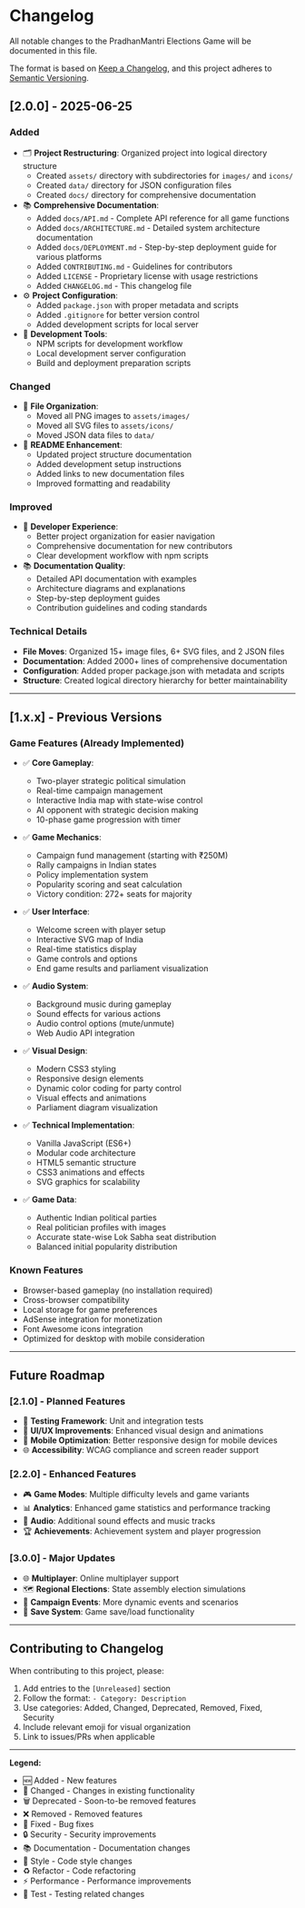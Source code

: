 # Changelog

All notable changes to the PradhanMantri Elections Game will be documented in this file.

The format is based on [Keep a Changelog](https://keepachangelog.com/en/1.0.0/),
and this project adheres to [Semantic Versioning](https://semver.org/spec/v2.0.0.html).

## [2.0.0] - 2025-06-25

### Added
- 🗂️ **Project Restructuring**: Organized project into logical directory structure
  - Created `assets/` directory with subdirectories for `images/` and `icons/`
  - Created `data/` directory for JSON configuration files
  - Created `docs/` directory for comprehensive documentation
- 📚 **Comprehensive Documentation**:
  - Added `docs/API.md` - Complete API reference for all game functions
  - Added `docs/ARCHITECTURE.md` - Detailed system architecture documentation
  - Added `docs/DEPLOYMENT.md` - Step-by-step deployment guide for various platforms
  - Added `CONTRIBUTING.md` - Guidelines for contributors
  - Added `LICENSE` - Proprietary license with usage restrictions
  - Added `CHANGELOG.md` - This changelog file
- ⚙️ **Project Configuration**:
  - Added `package.json` with proper metadata and scripts
  - Added `.gitignore` for better version control
  - Added development scripts for local server
- 🔧 **Development Tools**:
  - NPM scripts for development workflow
  - Local development server configuration
  - Build and deployment preparation scripts

### Changed
- 📁 **File Organization**:
  - Moved all PNG images to `assets/images/`
  - Moved all SVG files to `assets/icons/`
  - Moved JSON data files to `data/`
- 📖 **README Enhancement**:
  - Updated project structure documentation
  - Added development setup instructions
  - Added links to new documentation files
  - Improved formatting and readability

### Improved
- 🎯 **Developer Experience**:
  - Better project organization for easier navigation
  - Comprehensive documentation for new contributors
  - Clear development workflow with npm scripts
- 📚 **Documentation Quality**:
  - Detailed API documentation with examples
  - Architecture diagrams and explanations
  - Step-by-step deployment guides
  - Contribution guidelines and coding standards

### Technical Details
- **File Moves**: Organized 15+ image files, 6+ SVG files, and 2 JSON files
- **Documentation**: Added 2000+ lines of comprehensive documentation
- **Configuration**: Added proper package.json with metadata and scripts
- **Structure**: Created logical directory hierarchy for better maintainability

---

## [1.x.x] - Previous Versions

### Game Features (Already Implemented)
- ✅ **Core Gameplay**:
  - Two-player strategic political simulation
  - Real-time campaign management
  - Interactive India map with state-wise control
  - AI opponent with strategic decision making
  - 10-phase game progression with timer
  
- ✅ **Game Mechanics**:
  - Campaign fund management (starting with ₹250M)
  - Rally campaigns in Indian states
  - Policy implementation system
  - Popularity scoring and seat calculation
  - Victory condition: 272+ seats for majority
  
- ✅ **User Interface**:
  - Welcome screen with player setup
  - Interactive SVG map of India
  - Real-time statistics display
  - Game controls and options
  - End game results and parliament visualization
  
- ✅ **Audio System**:
  - Background music during gameplay
  - Sound effects for various actions
  - Audio control options (mute/unmute)
  - Web Audio API integration
  
- ✅ **Visual Design**:
  - Modern CSS3 styling
  - Responsive design elements
  - Dynamic color coding for party control
  - Visual effects and animations
  - Parliament diagram visualization
  
- ✅ **Technical Implementation**:
  - Vanilla JavaScript (ES6+)
  - Modular code architecture
  - HTML5 semantic structure
  - CSS3 animations and effects
  - SVG graphics for scalability
  
- ✅ **Game Data**:
  - Authentic Indian political parties
  - Real politician profiles with images
  - Accurate state-wise Lok Sabha seat distribution
  - Balanced initial popularity distribution

### Known Features
- Browser-based gameplay (no installation required)
- Cross-browser compatibility
- Local storage for game preferences
- AdSense integration for monetization
- Font Awesome icons integration
- Optimized for desktop with mobile consideration

---

## Future Roadmap

### [2.1.0] - Planned Features
- 🧪 **Testing Framework**: Unit and integration tests
- 🎨 **UI/UX Improvements**: Enhanced visual design and animations
- 📱 **Mobile Optimization**: Better responsive design for mobile devices
- 🌐 **Accessibility**: WCAG compliance and screen reader support

### [2.2.0] - Enhanced Features
- 🎮 **Game Modes**: Multiple difficulty levels and game variants
- 📊 **Analytics**: Enhanced game statistics and performance tracking
- 🎵 **Audio**: Additional sound effects and music tracks
- 🏆 **Achievements**: Achievement system and player progression

### [3.0.0] - Major Updates
- 🌐 **Multiplayer**: Online multiplayer support
- 🗺️ **Regional Elections**: State assembly election simulations
- 🎯 **Campaign Events**: More dynamic events and scenarios
- 💾 **Save System**: Game save/load functionality

---

## Contributing to Changelog

When contributing to this project, please:

1. Add entries to the `[Unreleased]` section
2. Follow the format: `- Category: Description`
3. Use categories: Added, Changed, Deprecated, Removed, Fixed, Security
4. Include relevant emoji for visual organization
5. Link to issues/PRs when applicable

---

**Legend:**
- 🆕 Added - New features
- 🔄 Changed - Changes in existing functionality  
- 🗑️ Deprecated - Soon-to-be removed features
- ❌ Removed - Removed features
- 🐛 Fixed - Bug fixes
- 🔒 Security - Security improvements
- 📚 Documentation - Documentation changes
- 🎨 Style - Code style changes
- ♻️ Refactor - Code refactoring
- ⚡ Performance - Performance improvements
- 🧪 Test - Testing related changes
